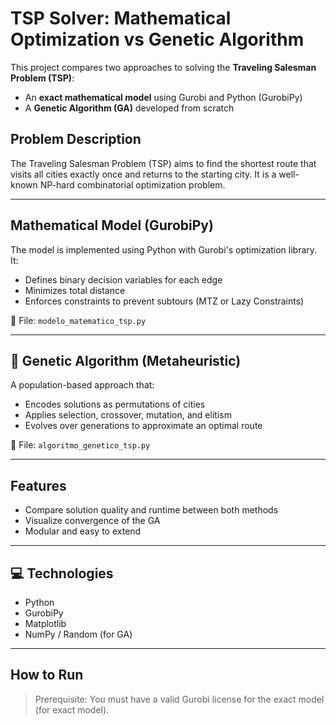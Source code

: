 # TSP Solver: Mathematical Optimization vs Genetic Algorithm

This project compares two approaches to solving the **Traveling Salesman Problem (TSP)**:
- An **exact mathematical model** using Gurobi and Python (GurobiPy)
- A **Genetic Algorithm (GA)** developed from scratch

## Problem Description

The Traveling Salesman Problem (TSP) aims to find the shortest route that visits all cities exactly once and returns to the starting city. It is a well-known NP-hard combinatorial optimization problem.

---

## Mathematical Model (GurobiPy)

The model is implemented using Python with Gurobi's optimization library. It:
- Defines binary decision variables for each edge
- Minimizes total distance
- Enforces constraints to prevent subtours (MTZ or Lazy Constraints)

📁 File: `modelo_matematico_tsp.py`

---

## 🧬 Genetic Algorithm (Metaheuristic)

A population-based approach that:
- Encodes solutions as permutations of cities
- Applies selection, crossover, mutation, and elitism
- Evolves over generations to approximate an optimal route

📁 File: `algoritmo_genetico_tsp.py`

---

## Features

- Compare solution quality and runtime between both methods
- Visualize convergence of the GA
- Modular and easy to extend

---

## 💻 Technologies

- Python
- GurobiPy
- Matplotlib 
- NumPy / Random (for GA)

---

## How to Run

> Prerequisite: You must have a valid Gurobi license for the exact model (for exact model).

